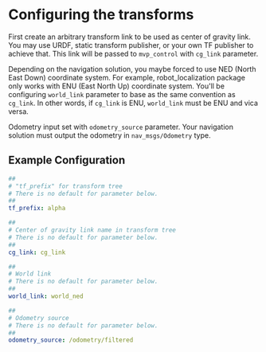 # Configuring the transforms

First create an arbitrary transform link to be used as center of gravity link.
You may use URDF, static transform publisher, or your own TF publisher to achieve that.
This link will be passed to `mvp_control` with `cg_link` parameter.

Depending on the navigation solution, you maybe forced to use NED (North East Down) coordinate system.
For example, robot_localization package only works with ENU (East North Up) coordinate system.
You'll be configuring `world_link` parameter to base as the same convention as `cg_link`.
In other words, if `cg_link` is ENU, `world_link` must be ENU and vica versa.

Odometry input set with `odometry_source` parameter. Your navigation solution must output the odometry in `nav_msgs/Odometry` type.


## Example Configuration

```yaml
##
# "tf_prefix" for transform tree
# There is no default for parameter below.
##
tf_prefix: alpha

##
# Center of gravity link name in transform tree
# There is no default for parameter below.
##
cg_link: cg_link

##
# World link
# There is no default for parameter below.
##
world_link: world_ned

##
# Odometry source
# There is no default for parameter below.
##
odometry_source: /odometry/filtered
```